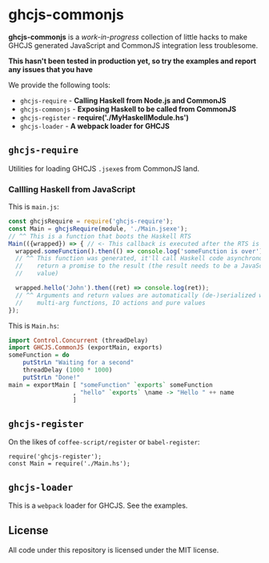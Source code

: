 # ghcjs-commonjs
**ghcjs-commonjs** is a _work-in-progress_ collection of little hacks to make
GHCJS generated JavaScript and CommonJS integration less troublesome.

**This hasn't been tested in production yet, so try the examples and report
any issues that you have**

We provide the following tools:

- `ghcjs-require`     - **Calling Haskell from Node.js and CommonJS**
- `ghcjs-commonjs`    - **Exposing Haskell to be called from CommonJS**
- `ghcjs-register`    - **require('./MyHaskellModule.hs')**
- `ghcjs-loader`      - **A webpack loader for GHCJS**

## `ghcjs-require`
Utilities for loading GHCJS `.jsexe`s from CommonJS land.

### Callling Haskell from JavaScript
This is `main.js`:
```javascript
const ghcjsRequire = require('ghcjs-require');
const Main = ghcjsRequire(module, './Main.jsexe');
// ^^ This is a function that boots the Haskell RTS
Main(({wrapped}) => { // <- This callback is executed after the RTS is loaded
  wrapped.someFunction().then(() => console.log('someFunction is over'));
  // ^^ This function was generated, it'll call Haskell code asynchronously and
  //    return a promise to the result (the result needs to be a JavaScript
  //    value)

  wrapped.hello('John').then((ret) => console.log(ret));
  // ^^ Arguments and return values are automatically (de-)serialized we can use
  //    multi-arg functions, IO actions and pure values
});
```

This is `Main.hs`:
```haskell
import Control.Concurrent (threadDelay)
import GHCJS.CommonJS (exportMain, exports)
someFunction = do
    putStrLn "Waiting for a second"
    threadDelay (1000 * 1000)
    putStrLn "Done!"
main = exportMain [ "someFunction" `exports` someFunction
                  , "hello" `exports` \name -> "Hello " ++ name
                  ]
```

## `ghcjs-register`
On the likes of `coffee-script/register` or `babel-register`:
```
require('ghcjs-register');
const Main = require('./Main.hs');
```

## `ghcjs-loader`
This is a `webpack` loader for GHCJS. See the examples.

## License
All code under this repository is licensed under the MIT license.
